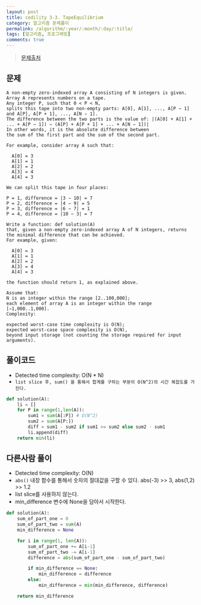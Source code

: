 ```yaml
---
layout: post
title: codility 3-3. TapeEquilibrium
category: 알고리즘 문제풀이
permalink: /algorithm/:year/:month/:day/:title/
tags: [알고리즘, 프로그래밍]
comments: true
---
```


> [문제출처](https://codility.com/programmers/lessons/3-time_complexity/)

## 문제

```
A non-empty zero-indexed array A consisting of N integers is given.
Array A represents numbers on a tape.
Any integer P, such that 0 < P < N,
splits this tape into two non-empty parts: A[0], A[1], ..., A[P − 1] and A[P], A[P + 1], ..., A[N − 1].
The difference between the two parts is the value of: |(A[0] + A[1] + ... + A[P − 1]) − (A[P] + A[P + 1] + ... + A[N − 1])|
In other words, it is the absolute difference between
the sum of the first part and the sum of the second part.

For example, consider array A such that:

  A[0] = 3
  A[1] = 1
  A[2] = 2
  A[3] = 4
  A[4] = 3

We can split this tape in four places:

P = 1, difference = |3 − 10| = 7
P = 2, difference = |4 − 9| = 5
P = 3, difference = |6 − 7| = 1
P = 4, difference = |10 − 3| = 7

Write a function: def solution(A)
that, given a non-empty zero-indexed array A of N integers, returns the minimal difference that can be achieved.
For example, given:

  A[0] = 3
  A[1] = 1
  A[2] = 2
  A[3] = 4
  A[4] = 3

the function should return 1, as explained above.

Assume that:
N is an integer within the range [2..100,000];
each element of array A is an integer within the range [−1,000..1,000].
Complexity:

expected worst-case time complexity is O(N);
expected worst-case space complexity is O(N),
beyond input storage (not counting the storage required for input arguments).
```

## 풀이코드
- Detected time complexity: O(N * N)
- `list slice 후, sum() 을 통해서 합계를 구하는 부분이 O(N^2)의 시간 복잡도를 가진다.`

```python
def solution(A):
    li = []
    for P in range(1,len(A)):
        sum1 = sum(A[:P]) # O(N^2)
        sum2 = sum(A[P:])
        diff = sum1 - sum2 if sum1 >= sum2 else sum2 - sum1
        li.append(diff)
    return min(li)
```

## 다른사람 풀이
- Detected time complexity: O(N)
- `abs()` 내장 함수를 통해서 숫자의 절대값을 구할 수 있다. abs(-3) >> 3, abs(1,2) >> 1.2  
- list slice를 사용하지 않는다.
- min_difference 변수에 None을 담아서 시작한다.

```python
def solution(A):
    sum_of_part_one = 0
    sum_of_part_two = sum(A)
    min_difference = None

    for i in range(1, len(A)):
        sum_of_part_one += A[i-1]
        sum_of_part_two -= A[i-1]
        difference = abs(sum_of_part_one - sum_of_part_two)

        if min_difference == None:
            min_difference = difference
        else:
            min_difference = min(min_difference, difference)

    return min_difference
```
